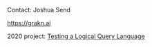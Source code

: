 Contact: Joshua Send

<https://grakn.ai>

2020 project: [Testing a Logical Query
Language](Testing_a_Logical_Query_Language "wikilink")